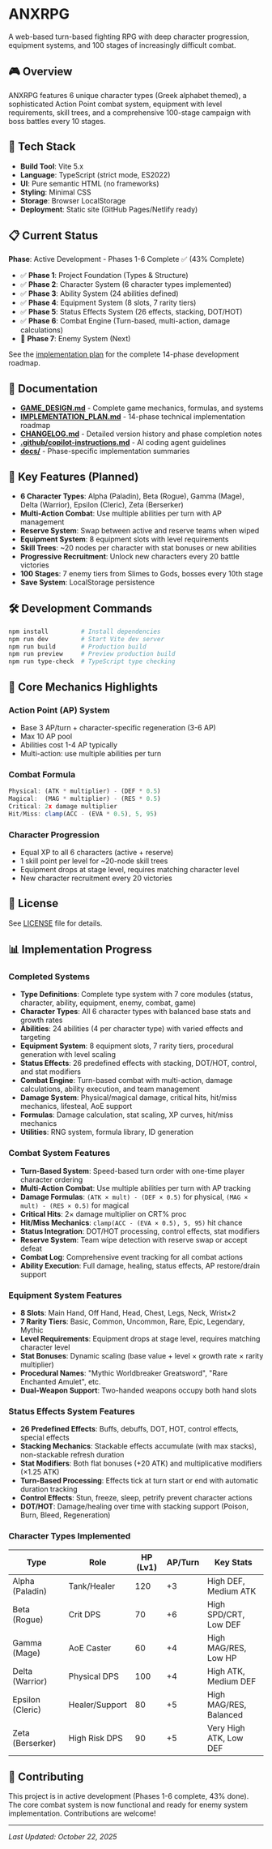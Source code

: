 # ANXRPG
A web-based turn-based fighting RPG with deep character progression, equipment systems, and 100 stages of increasingly difficult combat.

## 🎮 Overview
ANXRPG features 6 unique character types (Greek alphabet themed), a sophisticated Action Point combat system, equipment with level requirements, skill trees, and a comprehensive 100-stage campaign with boss battles every 10 stages.

## 🚀 Tech Stack
- **Build Tool**: Vite 5.x
- **Language**: TypeScript (strict mode, ES2022)
- **UI**: Pure semantic HTML (no frameworks)
- **Styling**: Minimal CSS
- **Storage**: Browser LocalStorage
- **Deployment**: Static site (GitHub Pages/Netlify ready)

## 📋 Current Status
**Phase**: Active Development - Phases 1-6 Complete ✅ (43% Complete)

- ✅ **Phase 1**: Project Foundation (Types & Structure)
- ✅ **Phase 2**: Character System (6 character types implemented)
- ✅ **Phase 3**: Ability System (24 abilities defined)
- ✅ **Phase 4**: Equipment System (8 slots, 7 rarity tiers)
- ✅ **Phase 5**: Status Effects System (26 effects, stacking, DOT/HOT)
- ✅ **Phase 6**: Combat Engine (Turn-based, multi-action, damage calculations)
- 🚧 **Phase 7**: Enemy System (Next)

See the [implementation plan](IMPLEMENTATION_PLAN.md) for the complete 14-phase development roadmap.

## 📖 Documentation
- **[GAME_DESIGN.md](GAME_DESIGN.md)** - Complete game mechanics, formulas, and systems
- **[IMPLEMENTATION_PLAN.md](IMPLEMENTATION_PLAN.md)** - 14-phase technical implementation roadmap
- **[CHANGELOG.md](CHANGELOG.md)** - Detailed version history and phase completion notes
- **[.github/copilot-instructions.md](.github/copilot-instructions.md)** - AI coding agent guidelines
- **[docs/](docs/)** - Phase-specific implementation summaries

## 🎯 Key Features (Planned)
- **6 Character Types**: Alpha (Paladin), Beta (Rogue), Gamma (Mage), Delta (Warrior), Epsilon (Cleric), Zeta (Berserker)
- **Multi-Action Combat**: Use multiple abilities per turn with AP management
- **Reserve System**: Swap between active and reserve teams when wiped
- **Equipment System**: 8 equipment slots with level requirements
- **Skill Trees**: ~20 nodes per character with stat bonuses or new abilities
- **Progressive Recruitment**: Unlock new characters every 20 battle victories
- **100 Stages**: 7 enemy tiers from Slimes to Gods, bosses every 10th stage
- **Save System**: LocalStorage persistence

## 🛠️ Development Commands
```bash
npm install         # Install dependencies
npm run dev         # Start Vite dev server
npm run build       # Production build
npm run preview     # Preview production build
npm run type-check  # TypeScript type checking
```

## 🎲 Core Mechanics Highlights

### Action Point (AP) System
- Base 3 AP/turn + character-specific regeneration (3-6 AP)
- Max 10 AP pool
- Abilities cost 1-4 AP typically
- Multi-action: use multiple abilities per turn

### Combat Formula
```typescript
Physical: (ATK * multiplier) - (DEF * 0.5)
Magical:  (MAG * multiplier) - (RES * 0.5)
Critical: 2x damage multiplier
Hit/Miss: clamp(ACC - (EVA * 0.5), 5, 95)
```

### Character Progression
- Equal XP to all 6 characters (active + reserve)
- 1 skill point per level for ~20-node skill trees
- Equipment drops at stage level, requires matching character level
- New character recruitment every 20 victories

## 📄 License
See [LICENSE](LICENSE) file for details.

## 📊 Implementation Progress

### Completed Systems
- **Type Definitions**: Complete type system with 7 core modules (status, character, ability, equipment, enemy, combat, game)
- **Character Types**: All 6 character types with balanced base stats and growth rates
- **Abilities**: 24 abilities (4 per character type) with varied effects and targeting
- **Equipment System**: 8 equipment slots, 7 rarity tiers, procedural generation with level scaling
- **Status Effects**: 26 predefined effects with stacking, DOT/HOT, control, and stat modifiers
- **Combat Engine**: Turn-based combat with multi-action, damage calculations, ability execution, and team management
- **Damage System**: Physical/magical damage, critical hits, hit/miss mechanics, lifesteal, AoE support
- **Formulas**: Damage calculation, stat scaling, XP curves, hit/miss mechanics
- **Utilities**: RNG system, formula library, ID generation

### Combat System Features
- **Turn-Based System**: Speed-based turn order with one-time player character ordering
- **Multi-Action Combat**: Use multiple abilities per turn with AP tracking
- **Damage Formulas**: `(ATK × mult) - (DEF × 0.5)` for physical, `(MAG × mult) - (RES × 0.5)` for magical
- **Critical Hits**: 2× damage multiplier on CRT% proc
- **Hit/Miss Mechanics**: `clamp(ACC - (EVA × 0.5), 5, 95)` hit chance
- **Status Integration**: DOT/HOT processing, control effects, stat modifiers
- **Reserve System**: Team wipe detection with reserve swap or accept defeat
- **Combat Log**: Comprehensive event tracking for all combat actions
- **Ability Execution**: Full damage, healing, status effects, AP restore/drain support

### Equipment System Features
- **8 Slots**: Main Hand, Off Hand, Head, Chest, Legs, Neck, Wrist×2
- **7 Rarity Tiers**: Basic, Common, Uncommon, Rare, Epic, Legendary, Mythic
- **Level Requirements**: Equipment drops at stage level, requires matching character level
- **Stat Bonuses**: Dynamic scaling (base value + level × growth rate × rarity multiplier)
- **Procedural Names**: "Mythic Worldbreaker Greatsword", "Rare Enchanted Amulet", etc.
- **Dual-Weapon Support**: Two-handed weapons occupy both hand slots

### Status Effects System Features
- **26 Predefined Effects**: Buffs, debuffs, DOT, HOT, control effects, special effects
- **Stacking Mechanics**: Stackable effects accumulate (with max stacks), non-stackable refresh duration
- **Stat Modifiers**: Both flat bonuses (+20 ATK) and multiplicative modifiers (×1.25 ATK)
- **Turn-Based Processing**: Effects tick at turn start or end with automatic duration tracking
- **Control Effects**: Stun, freeze, sleep, petrify prevent character actions
- **DOT/HOT**: Damage/healing over time with stacking support (Poison, Burn, Bleed, Regeneration)

### Character Types Implemented
| Type | Role | HP (Lv1) | AP/Turn | Key Stats |
|------|------|----------|---------|-----------|
| Alpha (Paladin) | Tank/Healer | 120 | +3 | High DEF, Medium ATK |
| Beta (Rogue) | Crit DPS | 70 | +6 | High SPD/CRT, Low DEF |
| Gamma (Mage) | AoE Caster | 60 | +4 | High MAG/RES, Low HP |
| Delta (Warrior) | Physical DPS | 100 | +4 | High ATK, Medium DEF |
| Epsilon (Cleric) | Healer/Support | 80 | +5 | High MAG/RES, Balanced |
| Zeta (Berserker) | High Risk DPS | 90 | +5 | Very High ATK, Low DEF |

## 🤝 Contributing
This project is in active development (Phases 1-6 complete, 43% done). The core combat system is now functional and ready for enemy system implementation. Contributions are welcome!

---

*Last Updated: October 22, 2025*

